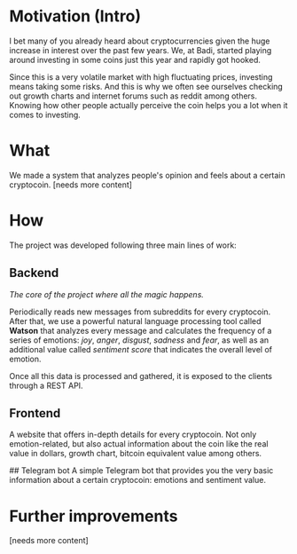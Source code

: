 # Motivation (Intro)
I bet many of you already heard about cryptocurrencies given the huge increase in interest over the past few years. We, at Badi, started playing around investing in some coins just this year and rapidly got hooked.

Since this is a very volatile market with high fluctuating prices, investing means taking some risks. And this is why we often see ourselves checking out growth charts and internet forums such as reddit among others. Knowing how other people actually perceive the coin helps you a lot when it comes to investing.

# What
We made a system that analyzes people's opinion and feels about a certain cryptocoin.
[needs more content]

# How
The project was developed following three main lines of work:

## Backend
*The core of the project where all the magic happens.*

Periodically reads new messages from subreddits for every cryptocoin. After that, we use a powerful natural language processing tool called **Watson** that analyzes every message and calculates the frequency of a series of emotions: *joy*, *anger*, *disgust*, *sadness* and *fear*, as well as an additional value called *sentiment score* that indicates the overall level of emotion.

Once all this data is processed and gathered, it is exposed to the clients through a REST API.

## Frontend
A website that offers in-depth details for every cryptocoin. Not only emotion-related, but also actual information about the coin like the real value in dollars, growth chart, bitcoin equivalent value among others.

## Telegram bot
A simple Telegram bot that provides you the very basic information about a certain cryptocoin: emotions and sentiment value.

# Further improvements
[needs more content]